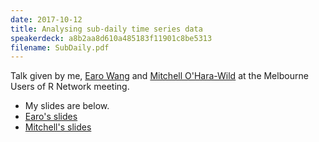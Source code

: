 ```yaml
---
date: 2017-10-12
title: Analysing sub-daily time series data
speakerdeck: a8b2aa8d610a485183f11901c8be5313
filename: SubDaily.pdf
---
```



Talk given by me, [Earo Wang](http://earo.me) and [Mitchell O'Hara-Wild](https://www.mitchelloharawild.com/) at the Melbourne Users of R Network meeting.

  * My slides are below.
  * [Earo's slides](http://slides.earo.me/meetup17/)
  * [Mitchell's slides](http://www.mitchelloharawild.com/melburn17/#1)
